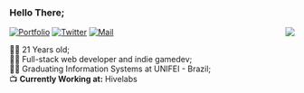 ### Hello There;

<img align='right' src="https://github-readme-stats.vercel.app/api?username=danielnaoexiste&include_all_commits=true&show_icons=true&count_private=true&hide=prs,issues">

[![Portfolio](https://img.shields.io/static/v1?label=Portfolio&message=%20&color=yellow&logo=&style=flat-square&logoColor=white)](https://danielnaoexiste.github.io/)
[![Twitter](https://img.shields.io/static/v1?label=Twitter&message=%20&color=blue&logo=Twitter&style=flat-square&logoColor=white)](https://twitter.com/VulponDEV)
[![Mail](https://img.shields.io/static/v1?label=Mail&message=%20&color=red&logo=gmail&style=flat-square&logoColor=white)](mailto:danieldenardo1@gmail.com)
  
  
👨‍💻 21 Years old; <br>
👨‍💼 Full-stack web developer and indie gamedev; <br>
👨‍🎓 Graduating Information Systems at UNIFEI - Brazil; <br>
📺 **Currently Working at:** Hivelabs 


